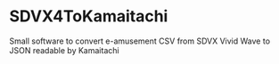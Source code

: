 # SDVX4ToKamaitachi
Small software to convert e-amusement CSV from SDVX Vivid Wave to JSON readable by Kamaitachi
